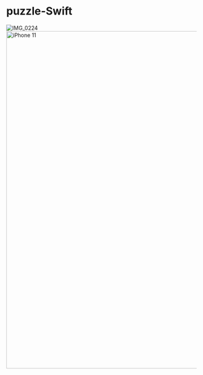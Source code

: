 # puzzle-Swift
![IMG_0224](https://user-images.githubusercontent.com/51296886/77225198-6324e580-6bb0-11ea-870a-c9f25d29b204.PNG)
<img width="891" alt="iPhone 11" src="https://user-images.githubusercontent.com/51296886/77225201-66b86c80-6bb0-11ea-9d8f-358358798fc0.png">
